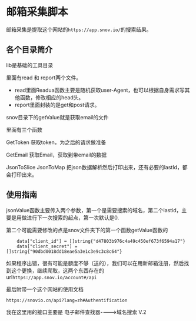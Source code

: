 # 邮箱采集脚本

邮箱采集是提取这个网站的`https://app.snov.io/`的搜索结果。

## 各个目录简介

lib是基础的工具目录

里面有read 和 report两个文件。

- read里面Readua函数主要是随机获取user-Agent，也可以根据自身需求写其他函数，修改相应的head头。
- report里面封装的是get和post请求。

snov目录下的getValue就是获取email的文件

里面有三个函数

GetToken 获取token，为之后的请求做准备

GetEmail 获取Email，获取到带email的数据

JsonToSlice JsonToMap 把json数据解析然后打印出来，还有必要的lastId，都会打印出来。

## 使用指南

jsonValue函数主要传入两个参数，第一个是需要搜索的域名，第二个lastid，主要是用做进行下一次搜索的起点，第一次默认是0.

第二个可能需要修改的点是snov文件夹下的第一个函数getValue函数的

~~~
	data["client_id"] = []string{"d47803b976c4a49c450ef673f6594a17"}
	data["client_secret"] = []string{"90dbd0018dd18eae5a3e1c3e9c3c8c64"}
~~~

如果程序出错，很有可能是额度不够（送的），我们可以在用新邮箱注册，然后找到这个更换，继续爬取，这两个东西存在的url`https://app.snov.io/account#/api`





最后附带一个这个网站的使用文档

~~~
https://snovio.cn/api?lang=zh#Authentification
~~~

我在这里用的接口主要是  电子邮件查找器---->域名搜索 V.2

